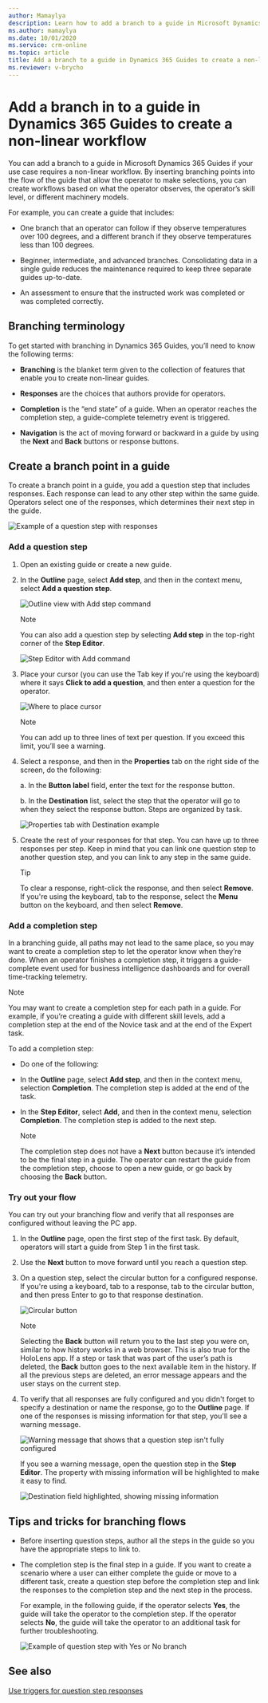 ```yaml
---
author: Mamaylya
description: Learn how to add a branch to a guide in Microsoft Dynamics 365 Guides to create a non-linear workflow
ms.author: mamaylya
ms.date: 10/01/2020
ms.service: crm-online
ms.topic: article
title: Add a branch to a guide in Dynamics 365 Guides to create a non-linear workflow
ms.reviewer: v-brycho
---
```


# Add a branch in to a guide in Dynamics 365 Guides to create a non-linear workflow 

You can add a branch to a guide in Microsoft Dynamics 365 Guides if your use case requires a non-linear workflow. By inserting branching points into the flow of the guide that allow the operator to make selections, you can create workflows based on what the operator observes, the operator’s skill level, or different machinery models. 

For example, you can create a guide that includes:

- One branch that an operator can follow if they observe temperatures over 100 degrees, and a different branch if they observe temperatures less than 100 degrees. 

- Beginner, intermediate, and advanced branches. Consolidating data in a single guide reduces the maintenance required to keep three separate guides up-to-date.

- An assessment to ensure that the instructed work was completed or was completed correctly.

## Branching terminology

To get started with branching in Dynamics 365 Guides, you’ll need to know the following terms:

- **Branching** is the blanket term given to the collection of features that enable you to create non-linear guides.

- **Responses** are the choices that authors provide for operators.

- **Completion** is the “end state” of a guide. When an operator reaches the completion step, a guide-complete telemetry event is triggered.

- **Navigation** is the act of moving forward or backward in a guide by using the **Next** and **Back** buttons or response buttons.

## Create a branch point in a guide

To create a branch point in a guide, you add a question step that includes responses. Each response can lead to any other step within the same guide. Operators select 
one of the responses, which determines their next step in the guide.

![Example of a question step with responses](media/branching-question-step-example.PNG "Example of a question step with responses")

### Add a question step

1. Open an existing guide or create a new guide.

2. In the **Outline** page, select **Add step**, and then in the context menu, select **Add a question step**.

    ![Outline view with Add step command](media/branching-add-question-step-outline-view.PNG "Outline view with Add step command")

    > [!NOTE]
    > You can also add a question step by selecting **Add step** in the top-right corner of the **Step Editor**.
    
    ![Step Editor with Add command](media/branching-add-question-step-step-editor.PNG "Step Editor with Add command")
 
3. Place your cursor (you can use the Tab key if you're using the keyboard) where it says **Click to add a question**, and then enter a question for the operator.

    ![Where to place cursor](media/branching-add-question-text.PNG "Where to place cursor")
 
    > [!NOTE]
    > You can add up to three lines of text per question. If you exceed this limit, you’ll see a warning. 

4. Select a response, and then in the **Properties** tab on the right side of the screen, do the following:

    a. In the **Button label** field, enter the text for the response button. 
    
    b. In the **Destination** list, select the step that the operator will go to when they select the response button. Steps are organized by task.
    
      ![Properties tab with Destination example](media/branching-response-properties.PNG "Properties tab with Destination example")
      
5. Create the rest of your responses for that step. You can have up to three responses per step. Keep in mind that you can link one question step to another question step, and you can link to any step in the same guide.

    > [!TIP]
    > To clear a response, right-click the response, and then select **Remove**. If you're using the keyboard, tab to the response, select the **Menu** button on the keyboard, and then select **Remove**. 

### Add a completion step

In a branching guide, all paths may not lead to the same place, so you may want to create a completion step to let the operator know when they’re done. When an operator 
finishes a completion step, it triggers a guide-complete event used for business intelligence dashboards and for overall time-tracking telemetry.

> [!NOTE]
> You may want to create a completion step for each path in a guide. For example, if you’re creating a guide with different skill levels, add a completion step at the end 
of the Novice task and at the end of the Expert task.

To add a completion step:

- Do one of the following:

- In the **Outline** page, select **Add step**, and then in the context menu, selection **Completion**. The completion step is added at the end of the task.

- In the **Step Editor**, select **Add**, and then in the context menu, selection **Completion**. The completion step is added to the next step.

    > [!NOTE]
    > The completion step does not have a **Next** button because it’s intended to be the final step in a guide. The operator can restart the guide from the completion step, 
    choose to open a new guide, or go back by choosing the **Back** button.
    
### Try out your flow

You can try out your branching flow and verify that all responses are configured without leaving the PC app. 

1.	In the **Outline** page, open the first step of the first task. By default, operators will start a guide from Step 1 in the first task.

2.	Use the **Next** button to move forward until you reach a question step.

3.	On a question step, select the circular button for a configured response. If you're using a keyboard, tab to a response, tab to the circular button, and then press Enter to go to that response destination. 

    ![Circular button](media/circular-button.PNG "Circular button")
 
    > [!NOTE]
    > Selecting the **Back** button will return you to the last step you were on, similar to how history works in a web browser. This is also true for the HoloLens app. 
    If a step or task that was part of the user’s path is deleted, the **Back** button goes to the next available item in the history. If all the previous steps are 
    deleted, an error message appears and the user stays on the current step.
    
4. To verify that all responses are fully configured and you didn't forget to specify a destination or name the response, go to the **Outline** page. If one of the responses is missing information for that step, you'll see a warning message.

    ![Warning message that shows that a question step isn't fully configured](media/question-step-warning.PNG "Warning message that shows that a question step isn't fully configured")
    
    If you see a warning message, open the question step in the **Step Editor**. The property with missing information will be highlighted to make it easy to find.
    
    ![Destination field highlighted, showing missing information](media/question-step-highlighted.PNG "Destination field highlighted, showing missing information")


## Tips and tricks for branching flows

- Before inserting question steps, author all the steps in the guide so you have the appropriate steps to link to. 

- The completion step is the final step in a guide. If you want to create a scenario where a user can either complete the guide or move to a different task, create a 
question step before the completion step and link the responses to the completion step and the next step in the process. 

    For example, in the following guide, if the operator selects **Yes**, the guide will take the operator to the completion step. If the operator selects **No**, the guide will take the operator to an additional task for further troubleshooting.
    
    ![Example of question step with Yes or No branch](media/branching-question-completion.PNG "Example of question step with Yes or No branch")
 
## See also

[Use triggers for question step responses](pc-app-trigger.md)
    



